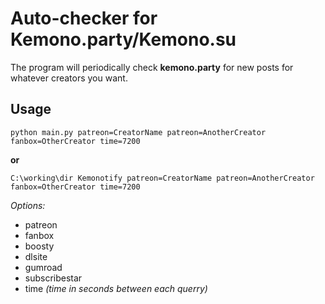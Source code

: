 # Auto-checker for Kemono.party/Kemono.su

The program will periodically check **kemono.party** for new posts for whatever creators you want.

## Usage
```
python main.py patreon=CreatorName patreon=AnotherCreator fanbox=OtherCreator time=7200
```
**or**
```
C:\working\dir Kemonotify patreon=CreatorName patreon=AnotherCreator fanbox=OtherCreator time=7200
```
*Options:*
- patreon
- fanbox
- boosty
- dlsite
- gumroad
- subscribestar
- time *(time in seconds between each querry)*